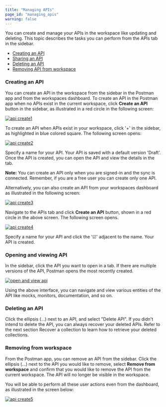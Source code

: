 ```yaml
---
title: "Managing APIs"
page_id: "managing_apis"
warning: false
---
```


You can create and manage your APIs in the workspace like updating and deleting. This topic describes the tasks you can perform from the APIs tab in the sidebar.

* [Creating an API](#creating-an-api)
* [Sharing an API](#sharing-an-api)
* [Deleting an API](#deleting-an-api)
* [Removing API from workspace](removing-api-from-workspace)


### Creating an API

You can create an API in the workspace from the sidebar in the Postman app and from the workspaces dashboard. To create an API in the Postman app when no APIs exist in the current workspace, click **Create an API** button in the sidebar, as illustrated in a red circle in the following screen: 

[![api create1](https://s3.amazonaws.com/postman-static-getpostman-com/postman-docs/API-Create2.png)](https://s3.amazonaws.com/postman-static-getpostman-com/postman-docs/API-Create2.png)

To create an API when APIs exist in your workspace, click '+' in the sidebar, as highlighted in blue colored square. The following screen opens:

[![api create2](https://s3.amazonaws.com/postman-static-getpostman-com/postman-docs/API-Create1.png)](https://s3.amazonaws.com/postman-static-getpostman-com/postman-docs/API-Create1.png)

Specify a name for your API. Your API is saved with a default version 'Draft'. Once the API is created, you can open the API and view the details in the tab. 

**Note:** You can create an API only when you are signed-in and the sync is connected. Remember, if you are a free user you can create only one API. 

Alternatively, you can also create an API from your workspaces dashboard as illustrated in the following screen:

[![api create3](https://s3.amazonaws.com/postman-static-getpostman-com/postman-docs/API-Create3.png)](https://s3.amazonaws.com/postman-static-getpostman-com/postman-docs/API-Create3.png)

Navigate to the APIs tab and click **Create an API** button, shown in a red circle in the above screen. The following screen opens.  

[![api create4](https://s3.amazonaws.com/postman-static-getpostman-com/postman-docs/API-Create4-Dashboard.png)](https://s3.amazonaws.com/postman-static-getpostman-com/postman-docs/API-Create3-Dashboard.png)

Specify a name for your API and click the '&#9745;' adjacent to the name. Your API is created. 

### Opening and viewing API 

In the sidebar, click the API you want to open in a tab. If there are multiple versions of the API, Postman opens the most recently created. 

[![open and view api](https://s3.amazonaws.com/postman-static-getpostman-com/postman-docs/API-Open-and-View1.png)](https://s3.amazonaws.com/postman-static-getpostman-com/postman-docs/API-Open-and-View1.png)

Using the above interface, you can navigate and view various entities of the API like mocks, monitors, documentation, and so on. 


### Deleting an API

Click the ellipsis (...) next to an API, and select "Delete API". If you didn't intend to delete the API, you can always recover your deleted APIs. Refer to the next section Recover a collection to learn how to retrieve your deleted collections.

### Removing from workspace

From the Postman app, you can remove an API from the sidebar. Click the ellipsis (...) next to the API you would like to remove, select **Remove from workspace** and confirm that you would like to remove the API from the current workspace. The API will no longer be visible in the workspace. 

You will be able to perform all these user actions even from the dashboard, as illustrated in the screen below:

[![api create5](https://s3.amazonaws.com/postman-static-getpostman-com/postman-docs/API-Create5-Dashboard.png)](https://s3.amazonaws.com/postman-static-getpostman-com/postman-docs/API-Create5-Dashboard.png)













